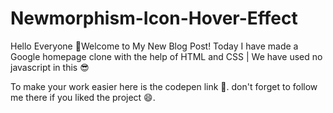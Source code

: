 # Newmorphism-Icon-Hover-Effect
Hello Everyone 👋Welcome to My New Blog Post! Today I have made a Google homepage clone with the help of HTML and CSS | We have used no javascript in this 😎


To make your work easier here is the codepen link 🤩. don't forget to follow me there if you liked the project 😄.
